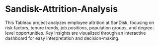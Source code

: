 # Sandisk-Attrition-Analysis
This Tableau project analyzes employee attrition at SanDisk, focusing on risk factors, tenure trends, job positions, population groups, and degree-level opportunities. Key insights are visualized through an interactive dashboard for easy interpretation and decision-making.
